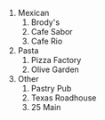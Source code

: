 1. Mexican
   1. Brody's
   2. Cafe Sabor
   3. Cafe Rio
2. Pasta
   1. Pizza Factory
   2. Olive Garden
3. Other
   1. Pastry Pub
   2. Texas Roadhouse
   3. 25 Main
